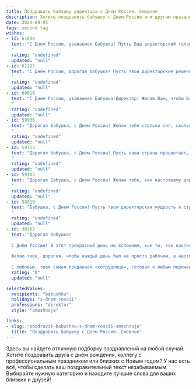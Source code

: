 ```yaml
---
title: Поздравить бабушку директора с Днем России. Смешное
description: Хотите поздравить бабушку с Днем России или другим праздником? Наш ИИ создаст незабываемое поздравление, а вы обязательно выделитесь среди других.  
date: 2024-09-05
tags: second tag
wishes:
- id: 61836
  text: "С Днем России, уважаемая Бабушка! Пусть Ваш директорский талант процветает и приносит стране только пользу, а Ваша улыбка остается такой же яркой, как триколор на праздничном флагштоке!
  "
  rating: "undefined"
  updated: "null"
- id: 61325
  text: "С Днём России, дорогая бабушка! Пусть твои директорские решения будут такими же мудрыми и дальновидными, как твоя любовь к внукам! 😜💪🇷🇺
  "
  rating: "undefined"
  updated: "null"
- id: 60816
  text: "С Днем России, уважаемая Бабушка-Директор! Желаю Вам, чтобы Ваша директория всегда была полна успехов, а Ваша команда была сплоченной, как советская колбаса! 😂🎉
  "
  rating: "undefined"
  updated: "null"
- id: 59936
  text: "Дорогая Бабушка, с Днем России! Желаю тебе столько сил, сколько у тебя было в молодости, когда ты директором была, и столько энергии, чтобы управлялась не только с правнуками, но и с целой страной!  😄
  "
  rating: "undefined"
  updated: "null"
- id: 59713
  text: "Дорогая бабушка, с Днем России! Пусть наша страна процветает, а ты, как истинный директор, управляешь своим хозяйством с такой же эффективностью, как и государством!  😉
  "
  rating: "undefined"
  updated: "null"
- id: 59105
  text: "Дорогая Бабушка, с Днем России! Желаю тебе, как настоящему директору, крепкого здоровья, чтобы ты могла управлять всем своим домом с железной рукой, и чтобы твоя пенсия всегда была стабильна, как курс рубля после 1998-го года!  😉
  "
  rating: "undefined"
  updated: "null"
- id: 58610
  text: "Бабушка, с Днем России! Пусть твоя директорская мудрость и строгий взгляд на жизнь всегда будут востребованы, а зарплата - стабильной, как курс рубля в лучшие времена! 😄
  "
  rating: "undefined"
  updated: "null"
- id: 38362
  text: "Дорогая бабушка!
  
  С Днём России! В этот прекрасный день мы вспомним, как ты, как настоящий директор, ведёшь нашу семью к новым жизненным вершинам! Твои «планы на день» включают не только управление домашними делами, но и мастер-класс по готовке российских блюд. А твой умение делать то, что не по силам начальникам на любых совещаниях – это чистое искусство!
  
  Желаю тебе, дорогая, чтобы каждый день был не просто рабочим, а настоящим праздником! Пусть твои идеи всегда внедряются, как новые законы, а настроение поднимается выше, чем стурмовые облака на горизонте!
  
  С любовью, твоя самая преданная «сотрудница», готовая к любым переменам на кухне!"
  rating: "0"
  updated: "null"

selectedValues:
  recipients: "babushku"
  holidays: "s-dnem-rossii"
  professions: "direktor"
  style: "smeshnoje"

links:
- slug: "pozdravit-babushku-s-dnem-rossii-smeshnoje"
  title: "Поздравить бабушку с Днем России. Смешное"
---
```


Здесь вы найдете отличную подборку поздравлений на любой случай. 
Хотите поздравить друга с днём рождения, коллегу с профессиональным праздником или близких с Новым годом? У нас есть всё, чтобы сделать ваш поздравительный текст незабываемым. Выбирайте нужную категорию и находите лучшие слова для ваших близких и друзей!
